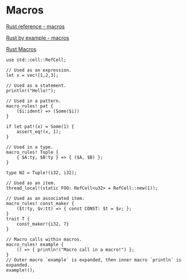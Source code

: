 # Macros

[Rust reference - macros]( https://doc.rust-lang.org/reference/macros.html )

[Rust by example - macros]( https://doc.rust-lang.org/rust-by-example/macros.html )

[Rust Macros]( https://veykril.github.io/tlborm/ )

```rust,editable,ignore
use std::cell::RefCell;

// Used as an expression.
let x = vec![1,2,3];

// Used as a statement.
println!("Hello!");

// Used in a pattern.
macro_rules! pat {
    ($i:ident) => (Some($i))
}

if let pat!(x) = Some(1) {
    assert_eq!(x, 1);
}

// Used in a type.
macro_rules! Tuple {
    { $A:ty, $B:ty } => { ($A, $B) };
}

type N2 = Tuple!(i32, i32);

// Used as an item.
thread_local!(static FOO: RefCell<u32> = RefCell::new(1));

// Used as an associated item.
macro_rules! const_maker {
    ($t:ty, $v:tt) => { const CONST: $t = $v; };
}
trait T {
    const_maker!{i32, 7}
}

// Macro calls within macros.
macro_rules! example {
    () => { println!("Macro call in a macro!") };
}
// Outer macro `example` is expanded, then inner macro `println` is expanded.
example!();
```
